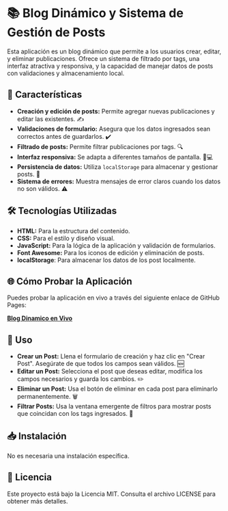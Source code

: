 #  📚 Blog Dinámico y Sistema de Gestión de Posts 

Esta aplicación es un blog dinámico que permite a los usuarios crear, editar, y eliminar publicaciones. Ofrece un sistema de filtrado por tags, una interfaz atractiva y responsiva, y la capacidad de manejar datos de posts con validaciones y almacenamiento local.

## 🌟 Características 

- **Creación y edición de posts:** Permite agregar nuevas publicaciones y editar las existentes. ✍️
- **Validaciones de formulario:** Asegura que los datos ingresados sean correctos antes de guardarlos. ✔️
- **Filtrado de posts:** Permite filtrar publicaciones por tags. 🔍
- **Interfaz responsiva:** Se adapta a diferentes tamaños de pantalla. 📱💻
- **Persistencia de datos:** Utiliza `localStorage` para almacenar y gestionar posts. 💾
- **Sistema de errores:** Muestra mensajes de error claros cuando los datos no son válidos. ⚠️

## 🛠️ Tecnologías Utilizadas 

- **HTML:** Para la estructura del contenido.
- **CSS:** Para el estilo y diseño visual.
- **JavaScript:** Para la lógica de la aplicación y validación de formularios.
- **Font Awesome:** Para los iconos de edición y eliminación de posts.
- **localStorage**: Para almacenar los datos de los post localmente.

## 🌐 Cómo Probar la Aplicación

Puedes probar la aplicación en vivo a través del siguiente enlace de GitHub Pages:

[**Blog Dinamico en Vivo**](https://jose-macias-code.github.io/Gestistion-de-Publicaciones-de-Blog/)

## 🚀 Uso 

- **Crear un Post:** Llena el formulario de creación y haz clic en "Crear Post". Asegúrate de que todos los campos sean válidos. 🆕
- **Editar un Post:** Selecciona el post que deseas editar, modifica los campos necesarios y guarda los cambios. ✏️
- **Eliminar un Post:** Usa el botón de eliminar en cada post para eliminarlo permanentemente. 🗑️
- **Filtrar Posts:** Usa la ventana emergente de filtros para mostrar posts que coincidan con los tags ingresados. 🔄

## 📥 Instalación

No es necesaria una instalación específica.

##  📝 Licencia 
Este proyecto está bajo la Licencia MIT. Consulta el archivo LICENSE para obtener más detalles.

